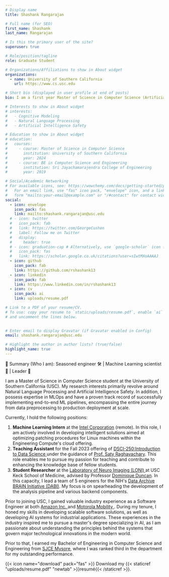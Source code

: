 ```yaml
---
# Display name
title: Shashank Rangarajan

# Full name (for SEO)
first_name: Shashank
last_name: Rangarajan

# Is this the primary user of the site?
superuser: true

# Role/position/tagline
role: Graduate Student

# Organizations/Affiliations to show in About widget
organizations:
  - name: University of Southern California
    url: https://www.cs.usc.edu

# Short bio (displayed in user profile at end of posts)
bio: I am a first year Master of Science in Computer Science (Artificial Intelligence) student at the University of Southern California. My research interests are primarily Cognitive modeling, Natural Language Processing, and more recently Artificial Intelligence Safety.

# Interests to show in About widget
# interests:
#   - Cognitive Modeling
#   - Natural Language Processing
#   - Artificial Intelligence Safety

# Education to show in About widget
# education:
#   courses:
#     - course: Master of Science in Computer Science
#       institution: University of Southern California
#       year: 2024
#     - course: BE in Computer Science and Engineering
#       institution: Sri Jayachamarajendra College of Engineering
#       year: 2019

# Social/Academic Networking
# For available icons, see: https://wowchemy.com/docs/getting-started/page-builder/#icons
#   For an email link, use "fas" icon pack, "envelope" icon, and a link in the
#   form "mailto:your-email@example.com" or "/#contact" for contact widget.
social:
  - icon: envelope
    icon_pack: fas
    link: mailto:shashank.rangarajan@usc.edu
  # - icon: twitter
  #   icon_pack: fab
  #   link: https://twitter.com/GeorgeCushen
  #   label: Follow me on Twitter
  #   display:
  #     header: true
  # - icon: graduation-cap # Alternatively, use `google-scholar` icon from `ai` icon pack
  #   icon_pack: fas
  #   link: https://scholar.google.co.uk/citations?user=sIwtMXoAAAAJ
  - icon: github
    icon_pack: fab
    link: https://github.com/rshashank13
  - icon: linkedin
    icon_pack: fab
    link: https://www.linkedin.com/in/rshashank13
  - icon: cv
    icon_pack: ai
    link: uploads/resume.pdf

# Link to a PDF of your resume/CV.
# To use: copy your resume to `static/uploads/resume.pdf`, enable `ai` icons in `params.yaml`,
# and uncomment the lines below.
  

# Enter email to display Gravatar (if Gravatar enabled in Config)
email: shashank.rangarajan@usc.edu

# Highlight the author in author lists? (true/false)
highlight_name: true
---
```

🚀 Summary (Who I am): Seasoned engineer 🛠️ | Machine Learning scientist 🧠 | Leader 🌟

I am a Master of Science in Computer Science student at the University of Southern California (USC). My research interests primarily revolve around Natural Language Processing and Artificial Intelligence Safety. In addition, I possess expertise in MLOps and have a proven track record of successfully implementing end-to-end ML pipelines, encompassing the entire journey from data preprocessing to production deployment at scale.

Currently, I hold the following positions:
1. <strong>Machine Learning Intern</strong> at the <a href="https://www.intel.com/content/www/us/en/homepage.html">Intel Corporation</a> (remote). In this role, I am actively involved in developing intelligent solutions aimed at optimizing patching procedures for Linux machines within the Engineering Compute's cloud offering.
2. <strong>Teaching Assistant</strong> for the Fall 2023 offering of <a href="https://bytes.usc.edu/inf250/f23-DSci/home/index.html"> DSCI-250:Introduction to Data Science </a> under the guidance of <a href="https://viterbi.usc.edu/directory/faculty/Raghavachary/Saty">Prof. Saty Raghavachary</a>. This role enables me to pursue my passion for teaching and contribute to enhancing the knowledge base of fellow students.
2. <strong>Student Researcher</strong> at the <a href="https://loni.usc.edu/"> Laboratory of Neuro Imaging (LONI) </a> at USC Keck School of Medicine, advised by Professor <a href="https://viterbi.usc.edu/directory/faculty/Duncan/Dominique"> Dominique Duncan</a>. In this capacity, I lead a team of 5 engineers for the NIH's <a href="https://dabi.loni.usc.edu/">Data Archive BRAIN Initiative (DABI)</a>. My focus is on spearheading the development of the analysis pipeline and various backend components.

<!-- Currently, I hold two positions at USC: 
1. Student Researcher in the Department of Chemistry at USC Dornsife, working under the guidance of Professor <a href="https://dornsife.usc.edu/chemistry/vilesov/">Andrey Vilesov</a> where I am helping with the analysis of X-ray diffraction images of <em>He</em> bubbles using deep learning models.
2. Student Developer at the <a href="https://loni.usc.edu/"> Laboratory of Neuro Imaging (LONI) </a> at USC Keck School of Medicine, advised by Professor <a href="https://viterbi.usc.edu/directory/faculty/Duncan/Dominique"> Dominique Duncan </a> where I am part of the <a href="https://dabi.loni.usc.edu/home">Data Archive BRAIN Initiative (DABI)</a> developing an upcoming analytics pipeline for DABI. -->

Prior to joining USC, I gained valuable industry experience as a Software Engineer at both <a href="https://amazon.com"> Amazon Inc. </a> and <a href=""> Motorola Mobility </a>. During my tenure, I honed my skills in developing scalable software solutions, as well as developing AI systems for industrial applications. These experiences in the industry inspired me to pursue a master's degree specializing in AI, as I am passionate about understanding the principles behind the systems that govern major technological innovations in the modern world.

Prior to that, I earned my Bachelor of Engineering in Computer Science and Engineering from <a href="https://sjce.ac.in"> SJCE Mysore</a>, where I was ranked third in the department for my outstanding performance.

{{< icon name="download" pack="fas" >}} Download my {{< staticref "uploads/resume.pdf" "newtab" >}}resumé{{< /staticref >}}.

